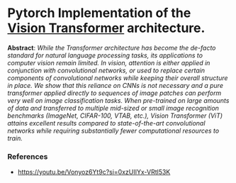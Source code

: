 # Pytorch Implementation of the [Vision Transformer](https://arxiv.org/abs/2010.11929v2) architecture. 

**Abstract**: *While the Transformer architecture has become the de-facto standard for natural language processing tasks, its applications to computer vision remain limited. In vision, attention is either applied in conjunction with convolutional networks, or used to replace certain components of convolutional networks while keeping their overall structure in place. We show that this reliance on CNNs is not necessary and a pure transformer applied directly to sequences of image patches can perform very well on image classification tasks. When pre-trained on large amounts of data and transferred to multiple mid-sized or small image recognition benchmarks (ImageNet, CIFAR-100, VTAB, etc.), Vision Transformer (ViT) attains excellent results compared to state-of-the-art convolutional networks while requiring substantially fewer computational resources to train.*

### References
- https://youtu.be/Vonyoz6Yt9c?si=0xzUIIYx-VRtl53K
